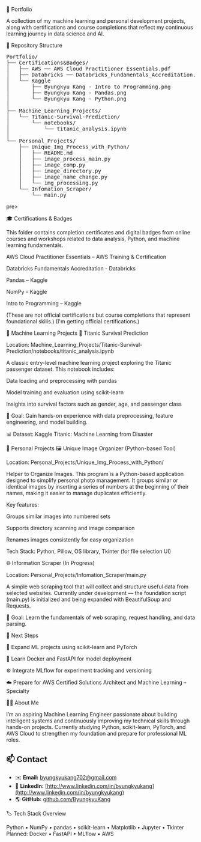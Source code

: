 🧠 Portfolio

A collection of my machine learning and personal development projects, along with certifications and course completions that reflect my continuous learning journey in data science and AI.

📁 Repository Structure
<pre>Portfolio/
├── Certifications&Badges/
│   ├── AWS ── AWS Cloud Practitioner Essentials.pdf
│   ├── Databricks ── Databricks_Fundamentals_Accreditation.pdf
│   └── Kaggle 
│       ├── Byungkyu Kang - Intro to Programming.png
│       ├── Byungkyu Kang - Pandas.png
│       └── Byungkyu Kang - Python.png
│
├── Machine_Learning_Projects/
│   └── Titanic-Survival-Prediction/
│       └── notebooks/
│           └── titanic_analysis.ipynb
│
└── Personal_Projects/
    ├── Unique_Img_Process_with_Python/
    │   ├── README.md
    │   ├── image_process_main.py
    │   ├── image_comp.py
    │   ├── image_directory.py
    │   ├── image_name_change.py
    │   └── img_processing.py
    └── Infomation_Scraper/
        └── main.py</pre>pre>

🎓 Certifications & Badges

This folder contains completion certificates and digital badges from online courses and workshops related to data analysis, Python, and machine learning fundamentals.

AWS Cloud Practitioner Essentials – AWS Training & Certification

Databricks Fundamentals Accreditation - Databricks

Pandas – Kaggle

NumPy – Kaggle 

Intro to Programming – Kaggle

(These are not official certifications but course completions that represent foundational skills.)
(I'm getting official certifications.)

🤖 Machine Learning Projects
🧩 Titanic Survival Prediction

Location: Machine_Learning_Projects/Titanic-Survival-Prediction/notebooks/titanic_analysis.ipynb

A classic entry-level machine learning project exploring the Titanic passenger dataset.
This notebook includes:

Data loading and preprocessing with pandas

Model training and evaluation using scikit-learn

Insights into survival factors such as gender, age, and passenger class

🧠 Goal: Gain hands-on experience with data preprocessing, feature engineering, and model building.

📊 Dataset: Kaggle Titanic: Machine Learning from Disaster

🧰 Personal Projects
🖼️ Unique Image Organizer (Python-based Tool)

Location: Personal_Projects/Unique_Img_Process_with_Python/

Helper to Organize Images.
This program is a Python-based application designed to simplify personal photo management.
It groups similar or identical images by inserting a series of numbers at the beginning of their names, making it easier to manage duplicates efficiently.

Key features:

Groups similar images into numbered sets

Supports directory scanning and image comparison

Renames images consistently for easy organization

Tech Stack: Python, Pillow, OS library, Tkinter (for file selection UI)

🌐 Information Scraper (In Progress)

Location: Personal_Projects/Infomation_Scraper/main.py

A simple web scraping tool that will collect and structure useful data from selected websites.
Currently under development — the foundation script (main.py) is initialized and being expanded with BeautifulSoup and Requests.

🧠 Goal: Learn the fundamentals of web scraping, request handling, and data parsing.

🚀 Next Steps

🧩 Expand ML projects using scikit-learn and PyTorch

🐳 Learn Docker and FastAPI for model deployment

⚙️ Integrate MLflow for experiment tracking and versioning

☁️ Prepare for AWS Certified Solutions Architect and Machine Learning – Specialty

🧑‍💻 About Me

I’m an aspiring Machine Learning Engineer passionate about building intelligent systems and continuously improving my technical skills through hands-on projects.
Currently studying Python, scikit-learn, PyTorch, and AWS Cloud to strengthen my foundation and prepare for professional ML roles.

## 📫 Contact

- ✉️ **Email:** [byungkyukang702@gmail.com](mailto:byungkyukang702@gmail.com)
- 💼 **LinkedIn:** [http://www.linkedin.com/in/byungkyukang](http://www.linkedin.com/in/byungkyukang)
- 🌎 **GitHub:** [github.com/ByungkyuKang](https://github.com/ByungkyuKang)

🏷️ Tech Stack Overview

Python • NumPy • pandas • scikit-learn • Matplotlib • Jupyter • Tkinter
Planned: Docker • FastAPI • MLflow • AWS
